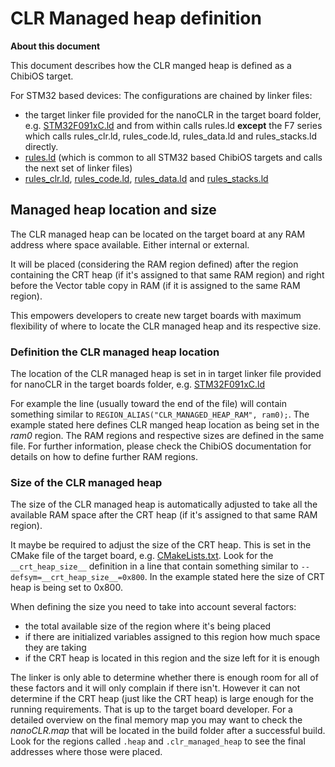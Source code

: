 # CLR Managed heap definition

**About this document**

This document describes how the CLR manged heap is defined as a ChibiOS target.

For STM32 based devices:
The configurations are chained by linker files: 
- the target linker file provided for the nanoCLR in the target board folder, e.g. [STM32F091xC.ld](../../targets/CMSIS-OS/ChibiOS/ST_NUCLEO_F091RC/nanoCLR/STM32F091xC.ld) and from within calls rules.ld **except** the F7 series which calls rules_clr.ld, rules_code.ld, rules_data.ld and rules_stacks.ld directly.
- [rules.ld](../../targets/CMSIS-OS/ChibiOS/common/rules.ld) (which is common to all STM32 based ChibiOS targets and calls the next set of linker files)
- [rules_clr.ld](../../targets/CMSIS-OS/ChibiOS/common/rules_clr.ld), [rules_code.ld](../../targets/CMSIS-OS/ChibiOS/common/rules_code.ld), [rules_data.ld](../../targets/CMSIS-OS/ChibiOS/common/rules_data.ld) and [rules_stacks.ld](../../targets/CMSIS-OS/ChibiOS/common/rules_stacks.ld)



## Managed heap location and size

The CLR managed heap can be located on the target board at any RAM address where space available. Either internal or external.

It will be placed (considering the RAM region defined) after the region containing the CRT heap (if it's assigned to that same RAM region) and right before the Vector table copy in RAM (if it is assigned to the same RAM region).

This empowers developers to create new target boards with maximum flexibility of where to locate the CLR managed heap and its respective size.


### Definition the CLR managed heap location

The location of the CLR managed heap is set in in target linker file provided for nanoCLR in the target boards folder, e.g. [STM32F091xC.ld](../../targets/CMSIS-OS/ChibiOS/ST_NUCLEO_F091RC/nanoCLR/STM32F091xC.ld)

For example the line (usually toward the end of the file) will contain something similar to `REGION_ALIAS("CLR_MANAGED_HEAP_RAM", ram0);`. The example stated here defines CLR manged heap location as being set in the _ram0_ region. The RAM regions and respective sizes are defined in the same file. For further information, please check the ChibiOS documentation for details on how to define further RAM regions.


### Size of the CLR managed heap

The size of the CLR managed heap is automatically adjusted to take all the available RAM space after the CRT heap (if it's assigned to that same RAM region).

It maybe be required to adjust the size of the CRT heap. This is set in the CMake file of the target board, e.g. [CMakeLists.txt](../../targets/CMSIS-OS/ChibiOS/ST_NUCLEO_F091RC/CMakeLists.txt).
Look for the `__crt_heap_size__` definition in a line that contain something similar to `--defsym=__crt_heap_size__=0x800`. In the example stated here the size of CRT heap is being set to 0x800.

When defining the size you need to take into account several factors:
- the total available size of the region where it's being placed
- if there are initialized variables assigned to this region how much space they are taking
- if the CRT heap is located in this region and the size left for it is enough

The linker is only able to determine whether there is enough room for all of these factors and it will only complain if there isn't. However it can not determine if the CRT heap (just like the CRT heap) is large enough for the running requirements. That is up to the target board developer.
For a detailed overview on the final memory map you may want to check the _nanoCLR.map_ that will be located in the build folder after a successful build. Look for the regions called `.heap` and `.clr_managed_heap` to see the final addresses where those were placed.
